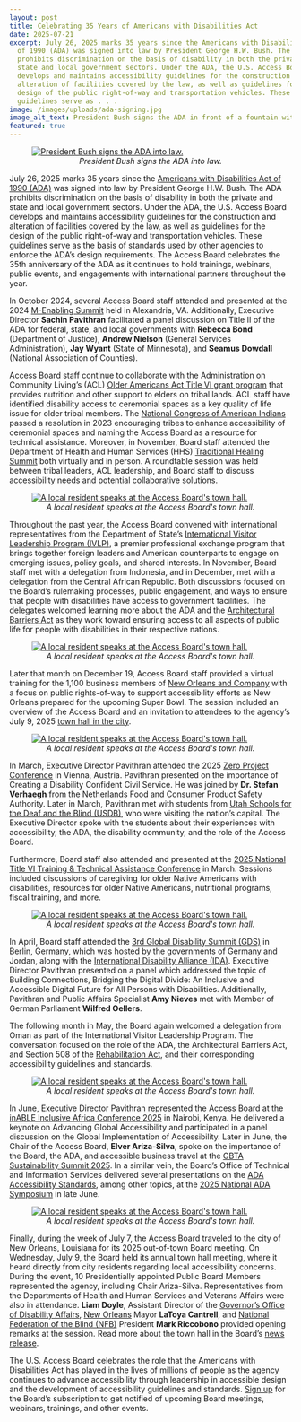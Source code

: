 ```yaml
---
layout: post
title: Celebrating 35 Years of Americans with Disabilities Act
date: 2025-07-21
excerpt: July 26, 2025 marks 35 years since the Americans with Disabilities Act
  of 1990 (ADA) was signed into law by President George H.W. Bush. The ADA
  prohibits discrimination on the basis of disability in both the private and
  state and local government sectors. Under the ADA, the U.S. Access Board
  develops and maintains accessibility guidelines for the construction and
  alteration of facilities covered by the law, as well as guidelines for the
  design of the public right-of-way and transportation vehicles. These
  guidelines serve as . . .
image: /images/uploads/ada-signing.jpg
image_alt_text: President Bush signs the ADA in front of a fountain with four others.
featured: true
---
```

<figure class="img-left">
  <a href="{{ site.baseurl }}/images/uploads/ada-signing.jpg">
    <img src="{{ site.baseurl }}/images/uploads/ada-signing.jpg" alt="President Bush signs the ADA into law." class="center">
  </a>
  <figcaption style="text-align:center">
    <em>President Bush signs the ADA into law.</em>
  </figcaption>
</figure>

July 26, 2025 marks 35 years since the [Americans with Disabilities Act of 1990 (ADA)](https://www.access-board.gov/about/law/ada.html) was signed into law by President George H.W. Bush. The ADA prohibits discrimination on the basis of disability in both the private and state and local government sectors. Under the ADA, the U.S. Access Board develops and maintains accessibility guidelines for the construction and alteration of facilities covered by the law, as well as guidelines for the design of the public right-of-way and transportation vehicles. These guidelines serve as the basis of standards used by other agencies to enforce the ADA’s design requirements. The Access Board celebrates the 35th anniversary of the ADA as it continues to hold trainings, webinars, public events, and engagements with international partners throughout the year.

In October 2024, several Access Board staff attended and presented at the 2024 [M-Enabling Summit](https://www.m-enabling.com/event/a75cd7b0-6c94-4ad6-9f5c-05110c32b04d/m-enabling-summit) held in Alexandria, VA. Additionally, Executive Director **Sachin Pavithran** facilitated a panel discussion on Title II of the ADA for federal, state, and local governments with **Rebecca Bond** (Department of Justice), **Andrew Nielson** (General Services Administration), **Jay Wyant** (State of Minnesota), and **Seamus Dowdall** (National Association of Counties).

Access Board staff continue to collaborate with the Administration on Community Living’s (ACL) [Older Americans Act Title VI grant program](https://olderindians.acl.gov/home#gsc.tab=0) that provides nutrition and other support to elders on tribal lands. ACL staff have identified disability access to ceremonial spaces as a key quality of life issue for older tribal members. The [National Congress of American Indians](https://www.ncai.org/) passed a resolution in 2023 encouraging tribes to enhance accessibility of ceremonial spaces and naming the Access Board as a resource for technical assistance. Moreover, in November, Board staff attended the Department of Health and Human Services (HHS) [Traditional Healing Summit](https://www.youtube.com/watch?v=NcrCzG6toWc) both virtually and in person. A roundtable session was held between tribal leaders, ACL leadership, and Board staff to discuss accessibility needs and potential collaborative solutions.

<figure class="img-right">
  <a href="{{ site.baseurl }}/images/uploads/IVLP-Indonesia-group.jpg">
    <img src="{{ site.baseurl }}/images/uploads/IVLP-Indonesia-group.jpg" alt="A local resident speaks at the Access Board's town hall." class="center">
  </a>
  <figcaption style="text-align:center">
    <em>A local resident speaks at the Access Board's town hall.</em>
  </figcaption>
</figure>

Throughout the past year, the Access Board convened with international representatives from the Department of State’s [International Visitor Leadership Program (IVLP)](https://exchanges.state.gov/non-us/program/international-visitor-leadership-program-ivlp), a premier professional exchange program that brings together foreign leaders and American counterparts to engage on emerging issues, policy goals, and shared interests. In November, Board staff met with a delegation from Indonesia, and in December, met with a delegation from the Central African Republic. Both discussions focused on the Board’s rulemaking processes, public engagement, and ways to ensure that people with disabilities have access to government facilities. The delegates welcomed learning more about the ADA and the [Architectural Barriers Act](https://www.access-board.gov/about/law/aba.html) as they work toward ensuring access to all aspects of public life for people with disabilities in their respective nations.

<figure class="img-left">
  <a href="{{ site.baseurl }}/images/uploads/IVLP-CAR-group.jpg">
    <img src="{{ site.baseurl }}/images/uploads/IVLP-CAR-group.jpg" alt="A local resident speaks at the Access Board's town hall." class="center">
  </a>
  <figcaption style="text-align:center">
    <em>A local resident speaks at the Access Board's town hall.</em>
  </figcaption>
</figure>

Later that month on December 19, Access Board staff provided a virtual training for the 1,100 business members of [New Orleans and Company](https://www.neworleans.com/) with a focus on public rights-of-way to support accessibility efforts as New Orleans prepared for the upcoming Super Bowl. The session included an overview of the Access Board and an invitation to attendees to the agency’s July 9, 2025 [town hall in the city](https://www.access-board.gov/news/2025/07/16/u-s-access-board-holds-town-hall-in-city-of-new-orleans/).

<figure class="img-right">
  <a href="{{ site.baseurl }}/images/uploads/ZeroCon-Sachin-and-Stefan.jpg">
    <img src="{{ site.baseurl }}/images/uploads/ZeroCon-Sachin-and-Stefan.jpg" alt="A local resident speaks at the Access Board's town hall." class="center">
  </a>
  <figcaption style="text-align:center">
    <em>A local resident speaks at the Access Board's town hall.</em>
  </figcaption>
</figure>

In March, Executive Director Pavithran attended the 2025 [Zero Project Conference](https://zeroproject.org/) in Vienna, Austria. Pavithran presented on the importance of Creating a Disability Confident Civil Service. He was joined by **Dr. Stefan Verhaegh** from the Netherlands Food and Consumer Product Safety Authority. Later in March, Pavithran met with students from [Utah Schools for the Deaf and the Blind (USDB)](https://www.usdb.org/), who were visiting the nation’s capital. The Executive Director spoke with the students about their experiences with accessibility, the ADA, the disability community, and the role of the Access Board.

Furthermore, Board staff also attended and presented at the [2025 National Title VI Training & Technical Assistance Conference](https://teya.swoogo.com/2025-national-title-vi-conference/6778707) in March. Sessions included discussions of caregiving for older Native Americans with disabilities, resources for older Native Americans, nutritional programs, fiscal training, and more.

<figure class="img-left">
  <a href="{{ site.baseurl }}/images/uploads/GDS-Sachin-and-Wilfred.jpg">
    <img src="{{ site.baseurl }}/images/uploads/GDS-Sachin-and-Wilfred.jpg" alt="A local resident speaks at the Access Board's town hall." class="center">
  </a>
  <figcaption style="text-align:center">
    <em>A local resident speaks at the Access Board's town hall.</em>
  </figcaption>
</figure>

In April, Board staff attended the [3rd Global Disability Summit (GDS)](https://www.globaldisabilitysummit.org/) in Berlin, Germany, which was hosted by the governments of Germany and Jordan, along with the [International Disability Alliance (IDA)](https://www.internationaldisabilityalliance.org/). Executive Director Pavithran presented on a panel which addressed the topic of Building Connections, Bridging the Digital Divide: An Inclusive and Accessible Digital Future for All Persons with Disabilities. Additionally, Pavithran and Public Affairs Specialist **Amy Nieves** met with Member of German Parliament **Wilfred Oellers**.

The following month in May, the Board again welcomed a delegation from Oman as part of the International Visitor Leadership Program. The conversation focused on the role of the ADA, the Architectural Barriers Act, and Section 508 of the [Rehabilitation Act](https://www.access-board.gov/about/law/ra.html), and their corresponding accessibility guidelines and standards.

<figure class="img-right">
  <a href="{{ site.baseurl }}/images/uploads/Resident-speaks-at-New-Orleans-town-hall.JPG">
    <img src="{{ site.baseurl }}/images/uploads/Resident-speaks-at-New-Orleans-town-hall.JPG" alt="A local resident speaks at the Access Board's town hall." class="center">
  </a>
  <figcaption style="text-align:center">
    <em>A local resident speaks at the Access Board's town hall.</em>
  </figcaption>
</figure>

In June, Executive Director Pavithran represented the Access Board at the [inABLE Inclusive Africa Conference 2025](https://inable.org/) in Nairobi, Kenya. He delivered a keynote on Advancing Global Accessibility and participated in a panel discussion on the Global Implementation of Accessibility. Later in June, the Chair of the Access Board, **Elver Ariza-Silva**, spoke on the importance of the Board, the ADA, and accessible business travel at the [GBTA Sustainability Summit 2025](https://sustainability-summit.gbta.org/). In a similar vein, the Board’s Office of Technical and Information Services delivered several presentations on the [ADA Accessibility Standards](https://www.access-board.gov/ada/), among other topics, at the [2025 National ADA Symposium](https://gpadacenter.org/national-ada-symposium/) in late June.

<figure class="img-left">
  <a href="{{ site.baseurl }}/images/uploads/Resident-speaks-at-New-Orleans-town-hall.JPG">
    <img src="{{ site.baseurl }}/images/uploads/Resident-speaks-at-New-Orleans-town-hall.JPG" alt="A local resident speaks at the Access Board's town hall." class="center">
  </a>
  <figcaption style="text-align:center">
    <em>A local resident speaks at the Access Board's town hall.</em>
  </figcaption>
</figure>

Finally, during the week of July 7, the Access Board traveled to the city of New Orleans, Louisiana for its 2025 out-of-town Board meeting. On Wednesday, July 9, the Board held its annual town hall meeting, where it heard directly from city residents regarding local accessibility concerns. During the event, 10 Presidentially appointed Public Board Members represented the agency, including Chair Ariza-Silva. Representatives from the Departments of Health and Human Services and Veterans Affairs were also in attendance. **Liam Doyle**, Assistant Director of the [Governor’s Office of Disability Affairs](https://gov.louisiana.gov/page/disability-affairs), [New Orleans](https://nola.gov/) Mayor **LaToya Cantrell**, and [National Federation of the Blind (NFB)](https://nfb.org/) President **Mark Riccobono** provided opening remarks at the session. Read more about the town hall in the Board’s [news release](https://www.access-board.gov/news/2025/07/16/u-s-access-board-holds-town-hall-in-city-of-new-orleans/).

The U.S. Access Board celebrates the role that the Americans with Disabilities Act has played in the lives of millions of people as the agency continues to advance accessibility through leadership in accessible design and the development of accessibility guidelines and standards. [Sign up](https://public.govdelivery.com/accounts/USACCESS/subscriber/qualify?commit=Subscribe&topic_id=USACCESS_1 "external link") for the Board’s subscription to get notified of upcoming Board meetings, webinars, trainings, and other events.
